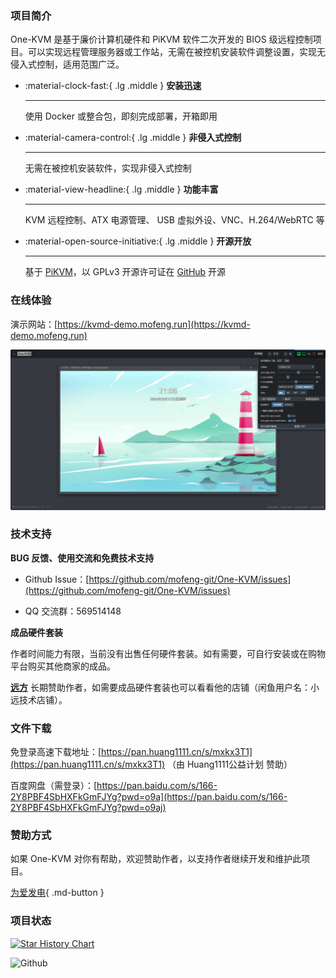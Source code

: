 ### 项目简介

One-KVM 是基于廉价计算机硬件和 PiKVM 软件二次开发的 BIOS 级远程控制项目。可以实现远程管理服务器或工作站，无需在被控机安装软件调整设置，实现无侵入式控制，适用范围广泛。

<div class="grid cards" markdown>

-   :material-clock-fast:{ .lg .middle } __安装迅速__

    ---

    使用 Docker 或整合包，即刻完成部署，开箱即用

-   :material-camera-control:{ .lg .middle } __非侵入式控制__

    ---

    无需在被控机安装软件，实现非侵入式控制

-   :material-view-headline:{ .lg .middle } __功能丰富__

    ---

    KVM 远程控制、ATX 电源管理、 USB 虚拟外设、VNC、H.264/WebRTC 等

-   :material-open-source-initiative:{ .lg .middle } __开源开放__

    ---

    基于 [PiKVM](https://github.com/pikvm/pikvm)，以 GPLv3 开源许可证在 [GitHub](https://github.com/mofeng-git/One-KVM) 开源 

</div>

### 在线体验

演示网站：[https://kvmd-demo.mofeng.run](https://kvmd-demo.mofeng.run)

![KVM 主页](./img/image.png)

### 技术支持

**BUG 反馈、使用交流和免费技术支持**

- Github Issue：[https://github.com/mofeng-git/One-KVM/issues](https://github.com/mofeng-git/One-KVM/issues)

- QQ 交流群：569514148

**成品硬件套装**

作者时间能力有限，当前没有出售任何硬件套装。如有需要，可自行安装或在购物平台购买其他商家的成品。

**[远方](https://runyf.cn/)** 长期赞助作者，如需要成品硬件套装也可以看看他的店铺（闲鱼用户名：小远技术店铺）。

### 文件下载

免登录高速下载地址：[https://pan.huang1111.cn/s/mxkx3T1](https://pan.huang1111.cn/s/mxkx3T1) （由 Huang1111公益计划 赞助）

百度网盘（需登录）：[https://pan.baidu.com/s/166-2Y8PBF4SbHXFkGmFJYg?pwd=o9a](https://pan.baidu.com/s/166-2Y8PBF4SbHXFkGmFJYg?pwd=o9aj) 

### 赞助方式

如果 One-KVM 对你有帮助，欢迎赞助作者，以支持作者继续开发和维护此项目。

[为爱发电](https://afdian.com/a/silentwind){ .md-button }

### 项目状态

[![Star History Chart](https://api.star-history.com/svg?repos=mofeng-git/One-KVM&type=Date)](https://star-history.com/#mofeng-git/One-KVM&Date)

![Github](https://repobeats.axiom.co/api/embed/7cfaab47e31073107771a7179078aa2a6c3f1108.svg "Repobeats analytics image")

